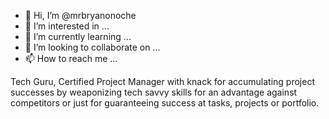 - 👋 Hi, I’m @mrbryanonoche
- 👀 I’m interested in ...
- 🌱 I’m currently learning ...
- 💞️ I’m looking to collaborate on ...
- 📫 How to reach me ...

<!---
mrbryanonoche/mrbryanonoche is a ✨ special ✨ repository because its `README.md` (this file) appears on your GitHub profile.
You can click the Preview link to take a look at your changes.
--->Tech Guru, Certified Project Manager with knack for accumulating project successes by weaponizing tech savvy skills for an advantage against competitors or just for guaranteeing success at tasks, projects or portfolio.  

